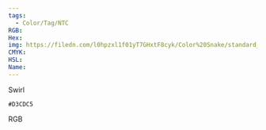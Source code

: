 ```yaml
---
tags:
  - Color/Tag/NTC
RGB:
Hex:
img: https://filedn.com/l0hpzxl1f01yT7GHxtF8cyk/Color%20Snake/standard_csv_to_svg//D3CDC5.svg
CMYK:
HSL:
Name:
---
```

Swirl
```palette
#D3CDC5
```
RGB

